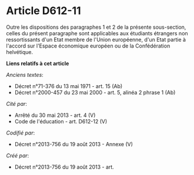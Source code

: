 # Article D612-11

Outre les dispositions des paragraphes 1 et 2 de la présente sous-section, celles du présent paragraphe sont applicables aux
étudiants étrangers non ressortissants d'un Etat membre de l'Union européenne, d'un Etat partie à l'accord sur l'Espace
économique européen ou de la Confédération helvétique.

**Liens relatifs à cet article**

_Anciens textes_:

  - Décret n°71-376 du 13 mai 1971 - art. 15 (Ab)
  - Décret n°2000-457 du 23 mai 2000 - art. 5, alinéa 2 phrase 1 (Ab)

_Cité par_:

  - Arrêté du 30 mai 2013 - art. 4 (V)
  - Code de l'éducation - art. D612-12 (V)

_Codifié par_:

  - Décret n°2013-756 du 19 août 2013 -  Annexe (V)

_Créé par_:

  - Décret n°2013-756 du 19 août 2013 - art.
